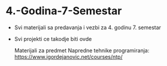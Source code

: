 # 4.-Godina-7-Semestar
 
- Svi materijali sa predavanja i vezbi za 4. godinu 7. semestar
- Svi projekti ce takodje biti ovde

  Materijali za predmet Napredne tehnike programiranja: https://www.igordejanovic.net/courses/ntp/
